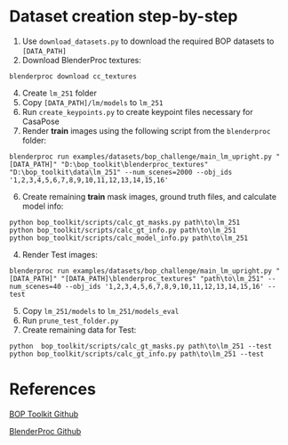# Dataset creation step-by-step

1. Use `download_datasets.py` to download the required BOP datasets to `[DATA_PATH]`
2. Download BlenderProc textures:
```
blenderproc download cc_textures
```
4. Create `lm_251` folder
5. Copy `[DATA_PATH]/lm/models` to `lm_251`
6. Run `create_keypoints.py` to create keypoint files necessary for CasaPose
7. Render **train** images using the following script from the `blenderproc` folder:
```
blenderproc run examples/datasets/bop_challenge/main_lm_upright.py "[DATA_PATH]" "D:\bop_toolkit\blenderproc_textures" "D:\bop_toolkit\data\lm_251" --num_scenes=2000 --obj_ids '1,2,3,4,5,6,7,8,9,10,11,12,13,14,15,16'
```
6. Create remaining **train** mask images, ground truth files, and calculate model info:
```
python bop_toolkit/scripts/calc_gt_masks.py path\to\lm_251
python bop_toolkit/scripts/calc_gt_info.py path\to\lm_251
python bop_toolkit/scripts/calc_model_info.py path\to\lm_251
``` 
4. Render Test images:
```
blenderproc run examples/datasets/bop_challenge/main_lm_upright.py "[DATA_PATH]" "[DATA_PATH]\blenderproc_textures" "path\to\lm_251" --num_scenes=40 --obj_ids '1,2,3,4,5,6,7,8,9,10,11,12,13,14,15,16' --test
``` 
5. Copy `lm_251/models` to `lm_251/models_eval`
6. Run `prune_test_folder.py`
7. Create remaining data for Test:
```
python  bop_toolkit/scripts/calc_gt_masks.py path\to\lm_251 --test
python bop_toolkit/scripts/calc_gt_info.py path\to\lm_251 --test
```

# References
[BOP Toolkit Github](https://github.com/thodan/bop_toolkit)

[BlenderProc Github](https://github.com/DLR-RM/BlenderProc)